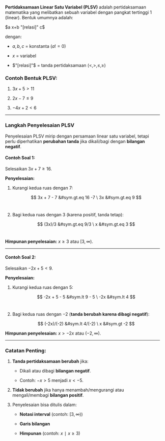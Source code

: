 **Pertidaksamaan Linear Satu Variabel (PLSV)** adalah pertidaksamaan matematika yang melibatkan sebuah variabel dengan pangkat tertinggi 1 (linear). Bentuk umumnya adalah:

$a x+b "[relasi]" c$

dengan:

- $a,b,c$ = konstanta ($a != 0$)
    
- $x$ = variabel
    
- $"[relasi]"$ = tanda pertidaksamaan ($<, >, ≤, ≥$)
    

### Contoh Bentuk PLSV:

1. $3x+5>11$
    
2. $2x−7≤9$
    
3. $−4x+2<6$
    

---

### **Langkah Penyelesaian PLSV**

Penyelesaian PLSV mirip dengan persamaan linear satu variabel, tetapi perlu diperhatikan **perubahan tanda** jika dikali/bagi dengan **bilangan negatif**.

#### **Contoh Soal 1**:

Selesaikan $3x+7≥16$.

**Penyelesaian:**

1. Kurangi kedua ruas dengan 7:
    
    $$
	3x + 7 - 7 &#sym.gt.eq 16 -7 \
	3x &#sym.gt.eq 9
	$$
	<br>
2. Bagi kedua ruas dengan 3 (karena positif, tanda tetap):
    
	$$
	(3x)/3 &#sym.gt.eq 9/3 \
	x &#sym.gt.eq 3
	$$
	<br>
	
**Himpunan penyelesaian:** $x≥3$ atau $[3,∞)$.

---

#### **Contoh Soal 2**:

Selesaikan $−2x+5<9$.

**Penyelesaian:**

1. Kurangi kedua ruas dengan 5:

	$$
	-2x + 5 - 5 &#sym.lt 9 - 5 \
	-2x &#sym.lt 4
	$$
	<br>
    
2. Bagi kedua ruas dengan −2 (**tanda berubah karena dibagi negatif**):
    
    $$
    (-2x)/(-2) &#sym.lt 4/(-2) \
    x &#sym.gt -2
    $$

**Himpunan penyelesaian:** $x>−2x$ atau $(−2,∞)$.

---

### **Catatan Penting:**

1. **Tanda pertidaksamaan berubah** jika:
    
    - Dikali atau dibagi **bilangan negatif**.
        
    - Contoh: $−x>5$ menjadi $x<−5$.
        
2. **Tidak berubah** jika hanya menambah/mengurangi atau mengali/membagi **bilangan positif**.
    
3. Penyelesaian bisa ditulis dalam:
    
    - **Notasi interval** (contoh: $[3,∞)$)
        
    - **Garis bilangan**
        
    - **Himpunan** (contoh: ${x∣x≥3}$)